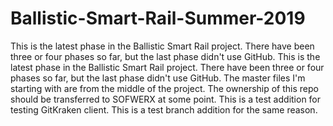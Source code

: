 # Ballistic-Smart-Rail-Summer-2019
This is the latest phase in the Ballistic Smart Rail project. There have been three or four phases so far, but the last phase didn't use GitHub. This is the latest phase in the Ballistic Smart Rail project. There have been three or four phases so far, but the last phase didn't use GitHub. The master files I'm starting with are from the middle of the project. The ownership of this repo should be transferred to SOFWERX at some point.
This is a test addition for testing GitKraken client.
This is a test branch addition for the same reason.
